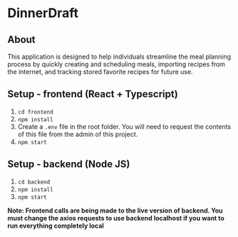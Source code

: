 # DinnerDraft

## About

This application is designed to help individuals streamline the meal planning process by quickly creating and scheduling meals, importing recipes from the internet, and tracking stored favorite recipes for future use.

## Setup - frontend (React + Typescript)

1. `cd frontend`
2. `npm install`
3. Create a `.env` file in the root folder. You will need to request the contents of this file from the admin of this project.
4. `npm start`

## Setup - backend (Node JS)

1. `cd backend`
2. `npm install`
3. `npm start`

**Note: Frontend calls are being made to the live version of backend. You must change the axios requests to use backend localhost if you want to run everything completely local**
